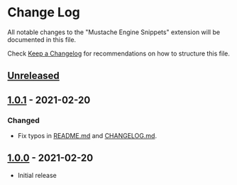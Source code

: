 # Change Log

All notable changes to the "Mustache Engine Snippets" extension will be documented in this file.

Check [Keep a Changelog](http://keepachangelog.com/) for recommendations on how to structure this file.

## [Unreleased]

## [1.0.1] - 2021-02-20

### Changed

-   Fix typos in [README.md](./README.md) and [CHANGELOG.md](./CHANGELOG.md).

## [1.0.0] - 2021-02-20

- Initial release

[unreleased]: https://github.com/ManuelGil/vscode-mustache-snippets/compare/v1.0.1...HEAD
[1.0.1]: https://github.com/ManuelGil/vscode-mustache-snippets/compare/v1.0.0...v1.0.1
[1.0.0]: https://github.com/ManuelGil/vscode-mustache-snippets/releases/tag/v1.0.0
